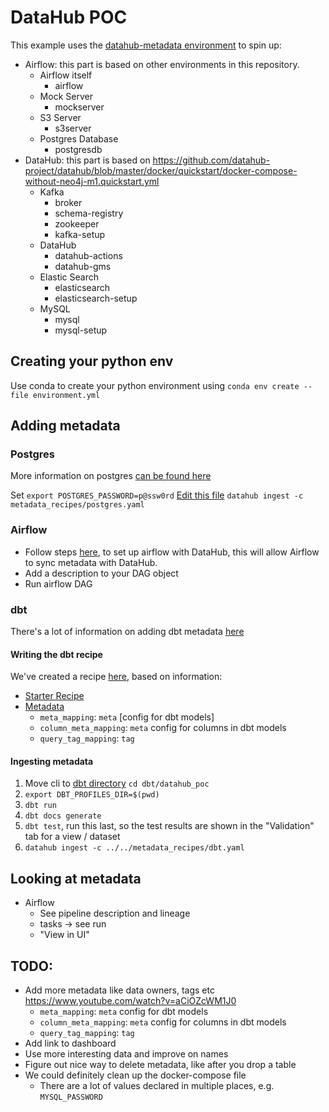 # DataHub POC
This example uses the [datahub-metadata environment](../envs/datahub-metadata/) to spin up:
- Airflow: this part is based on other environments in this repository.
  - Airflow itself
    - airflow
  - Mock Server
    - mockserver
  - S3 Server
    - s3server
  - Postgres Database
    - postgresdb
- DataHub: this part is based on https://github.com/datahub-project/datahub/blob/master/docker/quickstart/docker-compose-without-neo4j-m1.quickstart.yml
  - Kafka
    - broker
    - schema-registry
    - zookeeper
    - kafka-setup
  - DataHub
    - datahub-actions
    - datahub-gms
  - Elastic Search
    - elasticsearch
    - elasticsearch-setup
  - MySQL
    - mysql
    - mysql-setup


## Creating your python env
Use conda to create your python environment using `conda env create --file environment.yml`

## Adding metadata

### Postgres

More information on postgres [can be found here](https://datahubproject.io/docs/generated/ingestion/sources/postgres)

Set `export POSTGRES_PASSWORD=p@ssw0rd`
[Edit this file](./metadata_recipes/postgres.yaml)
`datahub ingest -c metadata_recipes/postgres.yaml`

### Airflow

- Follow steps [here](https://datahubproject.io/docs/lineage/airflow), to set up airflow with DataHub, this will allow Airflow to sync metadata with DataHub.
- Add a description to your DAG object
- Run airflow DAG

### dbt

There's a lot of information on adding dbt metadata [here](https://datahubproject.io/docs/generated/ingestion/sources/dbt)

#### Writing the dbt recipe
We've created a recipe [here](./metadata_recipes/dbt.yaml), based on information:
- [Starter Recipe](https://datahubproject.io/docs/generated/ingestion/sources/dbt#starter-recipe)
- [Metadata](https://datahubproject.io/docs/generated/ingestion/sources/dbt#dbt-meta-automated-mappings)
  - `meta_mapping`: `meta` [config for dbt models]
  - `column_meta_mapping`: `meta` config for columns in dbt models
  - `query_tag_mapping`: `tag`

#### Ingesting metadata

1. Move cli to [dbt directory](./dbt/datahub_poc) `cd dbt/datahub_poc`
2. `export DBT_PROFILES_DIR=$(pwd)`
3. `dbt run`
4. `dbt docs generate`
5. `dbt test`, run this last, so the test results are shown in the "Validation" tab for a view / dataset
6. `datahub ingest -c ../../metadata_recipes/dbt.yaml`

## Looking at metadata
- Airflow
  - See pipeline description and lineage
  - tasks -> see run
  - "View in UI"

## TODO:
- Add more metadata like data owners, tags etc https://www.youtube.com/watch?v=aCiOZcWM1J0
  - `meta_mapping`: `meta` config for dbt models
  - `column_meta_mapping`: `meta` config for columns in dbt models
  - `query_tag_mapping`: `tag`
- Add link to dashboard
- Use more interesting data and improve on names
- Figure out nice way to delete metadata, like after you drop a table
- We could definitely clean up the docker-compose file
  - There are a lot of values declared in multiple places, e.g. `MYSQL_PASSWORD`
